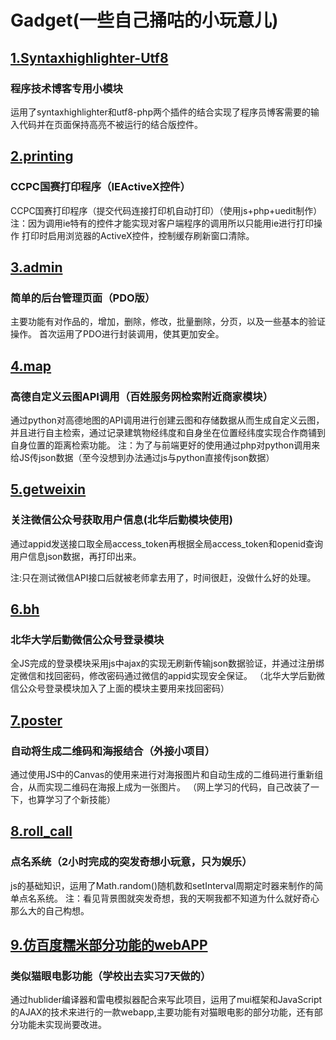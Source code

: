 # Gadget(一些自己捅咕的小玩意儿)

## [1.Syntaxhighlighter-Utf8](Syntaxhighlighter-Utf8)

### 程序技术博客专用小模块

运用了syntaxhighlighter和utf8-php两个插件的结合实现了程序员博客需要的输入代码并在页面保持高亮不被运行的结合版控件。

## [2.printing](printing)

### CCPC国赛打印程序（IEActiveX控件）

CCPC国赛打印程序（提交代码连接打印机自动打印）（使用js+php+uedit制作）注：因为调用ie特有的控件才能实现对客户端程序的调用所以只能用ie进行打印操作 打印时启用浏览器的ActiveX控件，控制缓存刷新窗口清除。

## [3.admin](admin)

### 简单的后台管理页面（PDO版）

主要功能有对作品的，增加，删除，修改，批量删除，分页，以及一些基本的验证操作。
首次运用了PDO进行封装调用，使其更加安全。

## [4.map](map)

### 高德自定义云图API调用（百姓服务网检索附近商家模块）

通过python对高德地图的API调用进行创建云图和存储数据从而生成自定义云图，并且进行自主检索，通过记录建筑物经纬度和自身坐在位置经纬度实现合作商铺到自身位置的距离检索功能。
注：为了与前端更好的使用通过php对python调用来给JS传json数据（至今没想到办法通过js与python直接传json数据）

## [5.getweixin](getweixin)

### 关注微信公众号获取用户信息(北华后勤模块使用)

通过appid发送接口取全局access_token再根据全局access_token和openid查询用户信息json数据，再打印出来。

注:只在测试微信API接口后就被老师拿去用了，时间很赶，没做什么好的处理。

## [6.bh](bh)

### 北华大学后勤微信公众号登录模块

全JS完成的登录模块采用js中ajax的实现无刷新传输json数据验证，并通过注册绑定微信和找回密码，修改密码通过微信的appid实现安全保证。
（北华大学后勤微信公众号登录模块加入了上面的模块主要用来找回密码）

## [7.poster](poster)

### 自动将生成二维码和海报结合（外接小项目）

通过使用JS中的Canvas的使用来进行对海报图片和自动生成的二维码进行重新组合，从而实现二维码在海报上成为一张图片。
（网上学习的代码，自己改装了一下，也算学习了个新技能）

## [8.roll_call](roll_call)

### 点名系统（2小时完成的突发奇想小玩意，只为娱乐）

js的基础知识，运用了Math.random()随机数和setInterval周期定时器来制作的简单点名系统。
注：看见背景图就突发奇想，我的天啊我都不知道为什么就好奇心那么大的自己构想。

## [9.仿百度糯米部分功能的webAPP](仿百度糯米部分功能的webAPP)

### 类似猫眼电影功能（学校出去实习7天做的）

通过hublider编译器和雷电模拟器配合来写此项目，运用了mui框架和JavaScript的AJAX的技术来进行的一款webapp,主要功能有对猫眼电影的部分功能，还有部分功能未实现尚要改进。


